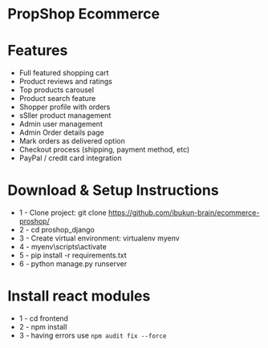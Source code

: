 # PropShop Ecommerce

# Features
* Full featured shopping cart
* Product reviews and ratings
* Top products carousel
* Product search feature
* Shopper profile with orders
* sSller product management
* Admin user management
* Admin Order details page
* Mark orders as delivered option
* Checkout process (shipping, payment method, etc)
* PayPal / credit card integration


# Download & Setup Instructions

* 1 - Clone project: git clone https://github.com/ibukun-brain/ecommerce-proshop/
* 2 - cd proshop_django
* 3 - Create virtual environment: virtualenv myenv
* 4 - myenv\scripts\activate
* 5 - pip install -r requirements.txt
* 6 - python manage.py runserver

# Install react modules
* 1 - cd frontend
* 2 - npm install
* 3 - having errors use ```npm audit fix --force```
